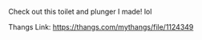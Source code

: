 Check out this toilet and plunger I made! lol

Thangs Link: https://thangs.com/mythangs/file/1124349
